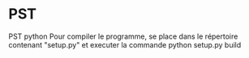 # PST
PST python
Pour compiler le programme, se place dans le répertoire contenant "setup.py" et executer la commande python setup.py build